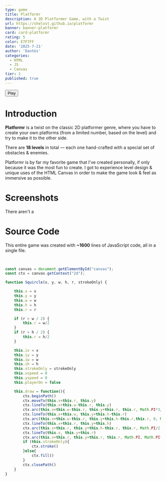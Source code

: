 ```yaml
---
type: game
title: Platformr
description: A 2D Platformer Game, with a Twist
url: https://shelost.github.io/platformr
banner: banner-platformr
card: card-platformr
rating: 5
color: E7F7FF
date: '2025-7-21'
author: 'Dantès'
categories:
  - HTML
  - JS
  - Canvas
tier: 1
published: true
---
```



<script>

  import Gallery from '$lib/components/Gallery.svelte'

  let images = [
    { url: 'platformr-1', caption: '' },
    { url: 'platformr-2', caption: '' },
    { url: 'platformr-3', caption: '' },
    { url: 'platformr-4', caption: '' },
    { url: 'platformr-5', caption: '' },
    { url: 'platformr-6', caption: '' },
    { url: 'platformr-7', caption: '' },
    { url: 'platformr-8', caption: '' },
  ]
</script>

<a href = ' https://shelost.github.io/platformr'>
  <button>
    Play
  </button>
</a>


# Introduction

**Platformr** is a twist on the classic 2D platformer genre, where you have to create your own platforms (from a limited number, based on the level) and
try to make it to the other side.

There are **18 levels** in total — each one hand-crafted with a special set of obstacles & enemies.

Platformr is by far my favorite game that I've created personally, if only because it was the most fun to create. I got to experience level design &
unique uses of the HTML Canvas in order to make the game look & feel as immersive as possible.


# Screenshots

There aren't a

<Gallery images = {images} col = 2 />

# Source Code

This entire game was created with **~1600** lines of JavaScript code, all in a single file.



&nbsp;

```ts
const canvas = document.getElementById("canvas");
const ctx = canvas.getContext("2d");
```

```ts
function Squircle(x, y, w, h, r, strokeOnly) {

    this.x = x
    this.y = y
    this.w = w
    this.h = h
    this.r = r

    if (r > w / 2) {
        this.r = w/2
    }
    if (r > h / 2) {
        this.r = h/2
    }

    this.ix = x
    this.iy = y
    this.iw = w
    this.ih = h
    this.strokeOnly = strokeOnly
    this.xspeed = 0
    this.yspeed = 0
    this.playerOn = false

    this.draw = function(){
        ctx.beginPath()
        ctx.moveTo(this.x+this.r, this.y)
        ctx.lineTo(this.x+this.w-this.r, this.y)
        ctx.arc(this.x+this.w-this.r, this.y+this.r, this.r, Math.PI*3/2, Math.PI*2)
        ctx.lineTo(this.x+this.w, this.y+this.h-this.r)
        ctx.arc(this.x+this.w-this.r, this.y+this.h-this.r,this.r, 0, Math.PI/2)
        ctx.lineTo(this.x+this.r, this.y+this.h)
        ctx.arc(this.x+this.r, this.y+this.h-this.r, this.r, Math.PI/2, Math.PI)
        ctx.lineTo(this.x, this.y+this.r)
        ctx.arc(this.x+this.r, this.y+this.r, this.r, Math.PI, Math.PI*3/2)
        if (this.strokeOnly){
            ctx.stroke()
        }else{
            ctx.fill()
        }
        ctx.closePath()
    }
}
```

